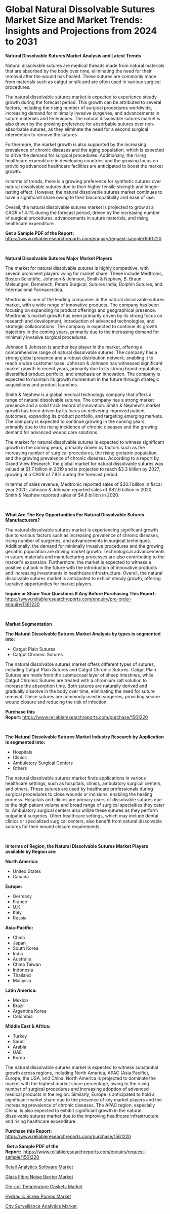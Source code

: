 <p><h1>Global Natural Dissolvable Sutures Market Size and Market Trends: Insights and Projections from 2024 to 2031</h1></p><p><strong>Natural Dissolvable Sutures Market Analysis and Latest Trends</strong></p>
<p><p>Natural dissolvable sutures are medical threads made from natural materials that are absorbed by the body over time, eliminating the need for their removal after the wound has healed. These sutures are commonly made from materials such as catgut or silk and are often used in various surgical procedures.</p><p>The natural dissolvable sutures market is expected to experience steady growth during the forecast period. This growth can be attributed to several factors, including the rising number of surgical procedures worldwide, increasing demand for minimally invasive surgeries, and advancements in suture materials and techniques. The natural dissolvable sutures market is also driven by the growing preference for absorbable sutures over non-absorbable sutures, as they eliminate the need for a second surgical intervention to remove the sutures.</p><p>Furthermore, the market growth is also supported by the increasing prevalence of chronic diseases and the aging population, which is expected to drive the demand for surgical procedures. Additionally, the rising healthcare expenditure in developing countries and the growing focus on providing advanced healthcare facilities are anticipated to boost the market growth.</p><p>In terms of trends, there is a growing preference for synthetic sutures over natural dissolvable sutures due to their higher tensile strength and longer-lasting effect. However, the natural dissolvable sutures market continues to have a significant share owing to their biocompatibility and ease of use.</p><p>Overall, the natural dissolvable sutures market is projected to grow at a CAGR of 4.1% during the forecast period, driven by the increasing number of surgical procedures, advancements in suture materials, and rising healthcare expenditure.</p></p>
<p><strong>Get a Sample PDF of the Report:&nbsp;</strong> <a href="https://www.reliableresearchreports.com/enquiry/request-sample/1561220">https://www.reliableresearchreports.com/enquiry/request-sample/1561220</a></p>
<p>&nbsp;</p>
<p><strong>Natural Dissolvable Sutures Major Market Players</strong></p>
<p><p>The market for natural dissolvable sutures is highly competitive, with several prominent players vying for market share. These include Medtronic, Boston Scientific, Johnson & Johnson, Smith & Nephew, B. Braun Melsungen, Demetech, Peters Surgical, Sutures India, Dolphin Sutures, and Internacional Farmaceutica. </p><p>Medtronic is one of the leading companies in the natural dissolvable sutures market, with a wide range of innovative products. The company has been focusing on expanding its product offerings and geographical presence. Medtronic's market growth has been primarily driven by its strong focus on research and development, introduction of advanced technologies, and strategic collaborations. The company is expected to continue its growth trajectory in the coming years, primarily due to the increasing demand for minimally invasive surgical procedures.</p><p>Johnson & Johnson is another key player in the market, offering a comprehensive range of natural dissolvable sutures. The company has a strong global presence and a robust distribution network, enabling it to reach a wide customer base. Johnson & Johnson has witnessed significant market growth in recent years, primarily due to its strong brand reputation, diversified product portfolio, and emphasis on innovation. The company is expected to maintain its growth momentum in the future through strategic acquisitions and product launches.</p><p>Smith & Nephew is a global medical technology company that offers a range of natural dissolvable sutures. The company has a strong market presence and a solid track record of innovation. Smith & Nephew's market growth has been driven by its focus on delivering improved patient outcomes, expanding its product portfolio, and targeting emerging markets. The company is expected to continue growing in the coming years, primarily due to the rising incidence of chronic diseases and the growing demand for advanced wound care solutions.</p><p>The market for natural dissolvable sutures is expected to witness significant growth in the coming years, primarily driven by factors such as the increasing number of surgical procedures, the rising geriatric population, and the growing prevalence of chronic diseases. According to a report by Grand View Research, the global market for natural dissolvable sutures was valued at $1.7 billion in 2019 and is projected to reach $3.3 billion by 2027, growing at a CAGR of 7.8% during the forecast period.</p><p>In terms of sales revenue, Medtronic reported sales of $30.1 billion in fiscal year 2020. Johnson & Johnson reported sales of $82.6 billion in 2020. Smith & Nephew reported sales of $4.6 billion in 2020.</p></p>
<p>&nbsp;</p>
<p><strong>What Are The Key Opportunities For Natural Dissolvable Sutures Manufacturers?</strong></p>
<p><p>The natural dissolvable sutures market is experiencing significant growth due to various factors such as increasing prevalence of chronic diseases, rising number of surgeries, and advancements in surgical techniques. Additionally, the demand for minimally invasive procedures and the growing geriatric population are driving market growth. Technological advancements in suture materials and manufacturing processes are also contributing to the market's expansion. Furthermore, the market is expected to witness a positive outlook in the future with the introduction of innovative products and increasing investments in healthcare infrastructure. Overall, the natural dissolvable sutures market is anticipated to exhibit steady growth, offering lucrative opportunities for market players.</p></p>
<p><strong>Inquire or Share Your Questions If Any Before Purchasing This Report:</strong> <a href="https://www.reliableresearchreports.com/enquiry/pre-order-enquiry/1561220">https://www.reliableresearchreports.com/enquiry/pre-order-enquiry/1561220</a></p>
<p>&nbsp;</p>
<p><strong>Market Segmentation</strong></p>
<p><strong>The Natural Dissolvable Sutures Market Analysis by types is segmented into:</strong></p>
<p><ul><li>Catgut Plain Sutures</li><li>Catgut Chromic Sutures</li></ul></p>
<p><p>The natural dissolvable sutures market offers different types of sutures, including Catgut Plain Sutures and Catgut Chromic Sutures. Catgut Plain Sutures are made from the submucosal layer of sheep intestines, while Catgut Chromic Sutures are treated with a chromium salt solution to increase the absorption time. Both sutures are naturally derived and gradually dissolve in the body over time, eliminating the need for suture removal. These sutures are commonly used in surgeries, providing secure wound closure and reducing the risk of infection.</p></p>
<p><strong>Purchase this Report:&nbsp;</strong><a href="https://www.reliableresearchreports.com/purchase/1561220">https://www.reliableresearchreports.com/purchase/1561220</a></p>
<p>&nbsp;</p>
<p><strong>The Natural Dissolvable Sutures Market Industry Research by Application is segmented into:</strong></p>
<p><ul><li>Hospitals</li><li>Clinics</li><li>Ambulatory Surgical Centers</li><li>Others</li></ul></p>
<p><p>The natural dissolvable sutures market finds applications in various healthcare settings, such as hospitals, clinics, ambulatory surgical centers, and others. These sutures are used by healthcare professionals during surgical procedures to close wounds or incisions, enabling the healing process. Hospitals and clinics are primary users of dissolvable sutures due to the high patient volume and broad range of surgical specialties they cater to. Ambulatory surgical centers also utilize these sutures as they perform outpatient surgeries. Other healthcare settings, which may include dental clinics or specialized surgical centers, also benefit from natural dissolvable sutures for their wound closure requirements.</p></p>
<p>&nbsp;</p>
<p><strong>In terms of Region, the Natural Dissolvable Sutures Market Players available by Region are:</strong></p>
<p>
    <p> <strong> North America: </strong>
        <ul>
            <li>United States</li>
            <li>Canada</li>
        </ul>
        </p> 
    <p> <strong> Europe: </strong>
        <ul>
            <li>Germany</li>
            <li>France</li>
            <li>U.K.</li>
            <li>Italy</li>
            <li>Russia</li>
        </ul>
        </p> 
    <p> <strong> Asia-Pacific: </strong>
        <ul>
            <li>China</li>
            <li>Japan</li>
            <li>South Korea</li>
            <li>India</li>
            <li>Australia</li>
            <li>China Taiwan</li>
            <li>Indonesia</li>
            <li>Thailand</li>
            <li>Malaysia</li>
        </ul>
        </p> 
    <p> <strong> Latin America: </strong>
        <ul>
            <li>Mexico</li>
            <li>Brazil</li>
            <li>Argentina Korea</li>
            <li>Colombia</li>
        </ul>
        </p> 
    <p> <strong> Middle East & Africa: </strong>
        <ul>
            <li>Turkey</li>
            <li>Saudi</li>
            <li>Arabia</li>
            <li>UAE</li>
            <li>Korea</li>
        </ul>
    </p>
    </p>
<p><p>The natural dissolvable sutures market is expected to witness substantial growth across regions, including North America, APAC (Asia Pacific), Europe, the USA, and China. North America is projected to dominate the market with the highest market share percentage, owing to the rising number of surgical procedures and increasing adoption of advanced medical products in the region. Similarly, Europe is anticipated to hold a significant market share due to the presence of key market players and the increasing prevalence of chronic diseases. The APAC region, especially China, is also expected to exhibit significant growth in the natural dissolvable sutures market due to the improving healthcare infrastructure and rising healthcare expenditure.</p></p>
<p><strong>Purchase this Report: </strong><a href="https://www.reliableresearchreports.com/purchase/1561220">https://www.reliableresearchreports.com/purchase/1561220</a></p>
<p>&nbsp;<strong>Get a Sample PDF of the Report:&nbsp;&nbsp;</strong><a href="https://www.reliableresearchreports.com/enquiry/request-sample/1561220">https://www.reliableresearchreports.com/enquiry/request-sample/1561220</a></p>
<p><strong></strong></p>
<p><p><a href="https://issuu.com/reportprime-2/docs/retail-analytics-software-market-size-2030.pptx">Retail Analytics Software Market</a></p><p><a href="https://www.linkedin.com/pulse/glass-fibre-noise-barrier-market-offers-provide-insightful-pzb2e?trackingId=Abazj00IRv6otmT92xNjUw%3D%3D">Glass Fibre Noise Barrier Market</a></p><p><a href="https://www.linkedin.com/pulse/die-cut-temperature-gaskets-market-size-trends-growth-outlook-kosae?trackingId=q%2BGJi3BJTS2zgdv5QFflIw%3D%3D">Die-cut Temperature Gaskets Market</a></p><p><a href="https://issuu.com/reportprime-2/docs/hydraulic-screw-pumps-market-size-2030.pptx">Hydraulic Screw Pumps Market</a></p><p><a href="https://www.linkedin.com/pulse/city-surveillance-analytics-market-size-share-amp-trends-nddde?trackingId=BKqxHHJETounVhPbqzce%2Bw%3D%3D">City Surveillance Analytics Market</a></p></p>